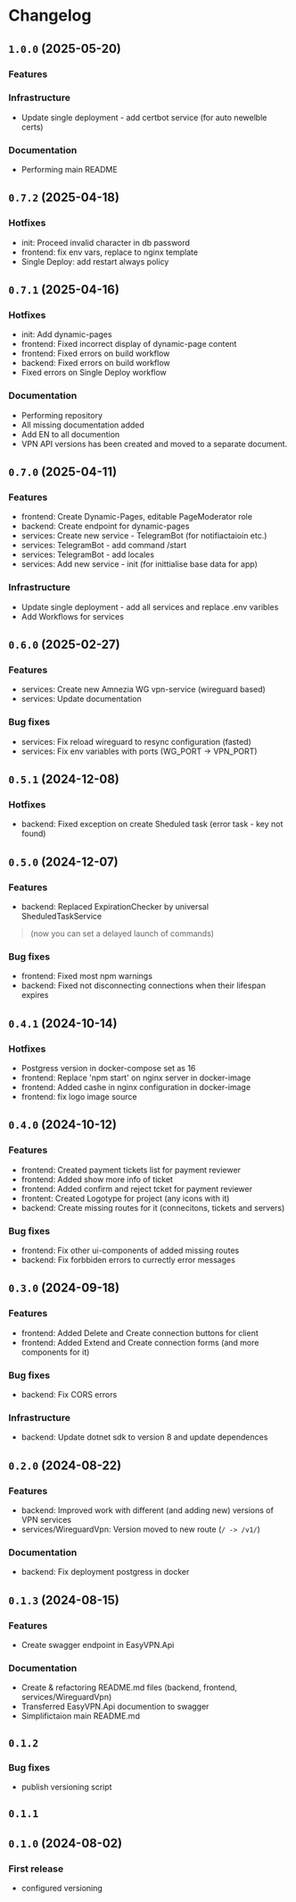 # Changelog

## `1.0.0` (2025-05-20)

### Features

### Infrastructure

- Update single deployment - add certbot service (for auto newelble certs)

### Documentation

- Performing main README

## `0.7.2` (2025-04-18)

### Hotfixes

- init: Proceed invalid character in db password
- frontend: fix env vars, replace to nginx template
- Single Deploy: add restart always policy

## `0.7.1` (2025-04-16)

### Hotfixes

- init: Add dynamic-pages
- frontend: Fixed incorrect display of dynamic-page content 
- frontend: Fixed errors on build workflow 
- backend: Fixed errors on build workflow 
- Fixed errors on Single Deploy workflow 

### Documentation

- Performing repository
- All missing documentation added
- Add EN to all documention
- VPN API versions has been created and moved to a separate document. 

## `0.7.0` (2025-04-11)

### Features

- frontend: Create Dynamic-Pages, editable PageModerator role 
- backend: Create endpoint for dynamic-pages
- services: Create new service - TelegramBot (for notifiactaioin etc.)
- services: TelegramBot - add command /start
- services: TelegramBot - add locales 
- services: Add new service - init (for inittialise base data for app)

### Infrastructure

- Update single deployment - add all services and replace .env varibles
- Add Workflows for services

## `0.6.0` (2025-02-27)

### Features

- services: Create new Amnezia WG vpn-service (wireguard based)
- services: Update documentation

### Bug fixes

- services: Fix reload wireguard to resync configuration (fasted)
- services: Fix env variables with ports (WG_PORT -> VPN_PORT)

## `0.5.1` (2024-12-08)

### Hotfixes

- backend: Fixed exception on create Sheduled task (error task - key not found)

## `0.5.0` (2024-12-07)

### Features

- backend: Replaced ExpirationChecker by universal SheduledTaskService
> (now you can set a delayed launch of commands)

### Bug fixes

- frontend: Fixed most npm warnings
- backend: Fixed not disconnecting connections when their lifespan expires

## `0.4.1` (2024-10-14)

### Hotfixes

- Postgress version in docker-compose set as 16
- frontend: Replace 'npm start' on nginx server in docker-image
- frontend: Added cashe in nginx configuration in docker-image
- frontend: fix logo image source

## `0.4.0` (2024-10-12)

### Features

- frontend: Created payment tickets list for payment reviewer
- frontend: Added show more info of ticket
- frontend: Added confirm and reject tcket for payment reviewer
- frontent: Created Logotype for project (any icons with it)
- backend: Create missing routes for it (connecitons, tickets and servers)

### Bug fixes

- frontend: Fix other ui-components of added missing routes
- backend: Fix forbbiden errors to currectly error messages

## `0.3.0` (2024-09-18)

### Features

- frontend: Added Delete and Create connection buttons for client
- frontend: Added Extend and Create connection forms (and more components for it)

### Bug fixes

- backend: Fix CORS errors

### Infrastructure

- backend: Update dotnet sdk to version 8 and update dependences

## `0.2.0` (2024-08-22)

### Features

- backend: Improved work with different (and adding new) versions of VPN services
- services/WireguardVpn: Version moved to new route (`/ -> /v1/`)

### Documentation

- backend: Fix deployment postgress in docker

## `0.1.3` (2024-08-15)

### Features

- Create swagger endpoint in EasyVPN.Api

### Documentation

- Create & refactoring README.md files (backend, frontend, services/WireguardVpn)
- Transferred EasyVPN.Api documention to swagger
- Simplifictaion main README.md

## `0.1.2`

### Bug fixes

- publish versioning script

## `0.1.1`
## `0.1.0` (2024-08-02)

### First release

- configured versioning
